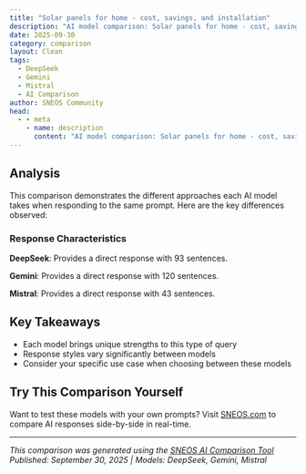 ```yaml
---
title: "Solar panels for home - cost, savings, and installation"
description: "AI model comparison: Solar panels for home - cost, savings, and installation..."
date: 2025-09-30
category: comparison
layout: Clean
tags:
  - DeepSeek
  - Gemini
  - Mistral
  - AI Comparison
author: SNEOS Community
head:
  - - meta
    - name: description
      content: "AI model comparison: Solar panels for home - cost, savings, and installation..."
---
```


<ChatComparison
  title="Solar panels for home - cost, savings, and installation"
  prompt="Solar panels for home - cost, savings, and installation"
  :responses='{
    "DeepSeek": "Of course! Here is a comprehensive guide to the cost, savings, and installation process for home solar panels.\n\n---\n\n### **Quick Summary**\n\nInstalling solar panels is a significant investment that can lead to substantial long-term savings on your electricity bills, increase your property value, and reduce your carbon footprint. The key is understanding the upfront costs, the available financial incentives, and how your specific situation affects the payback period.\n\n---\n\n### **1. Cost of Home Solar Panels**\n\nThe total cost of a solar panel system is typically measured in dollars per watt ($/W). The average home system size is between 6 kW and 10 kW.\n\n#### **Key Cost Factors:**\n*   **System Size:** Larger systems cost more but generate more power.\n*   **Panel Quality \u0026 Type:** Premium (e.g., SunPower) vs. Standard (e.g., Canadian Solar, Trina).\n*   **Roof Characteristics:** Complexity, pitch, and material can affect labor costs.\n*   **Location:** Labor and permitting costs vary by region.\n*   **Battery Storage:** Adding a battery (like a Tesla Powerwall) adds significantly to the cost but provides backup power.\n\n#### **Average Cost Breakdown (Before Incentives):**\n*   **Average System Size:** 8 kW\n*   **Average Total Cost:** **$20,000 - $30,000**\n*   **Cost per Watt:** **$2.50 - $3.50**\n\n*Example: An 8 kW system at $3.00/W would cost $24,000 before any incentives.*\n\n---\n\n### **2. Savings \u0026 Financial Incentives**\n\nThis is where solar becomes financially attractive. The primary savings come from reducing or eliminating your electricity bill.\n\n#### **A. Federal Solar Tax Credit (ITC)**\nThis is the single biggest incentive in the U.S.\n*   **What it is:** A tax credit that allows you to deduct **30%** of the cost of your solar system from your federal taxes.\n*   **Example:** On a $24,000 system, you would get a tax credit of $7,200.\n*   **Note:** This credit is set to decrease to 26% for systems installed in 2033 and 22% in 2034. It expires for residential systems in 2035.\n\n#### **B. Net Metering (NEM)**\nThis is a crucial utility policy for savings.\n*   **What it is:** Your solar system will often produce more electricity than you use during the day. Net metering allows you to send this excess power back to the grid in exchange for credits. You then use these credits to draw power from the grid at night or on cloudy days.\n*   **The \u0022True-Up\u0022:** Essentially, your electric meter *spins backwards*, and you only pay the \u0022net\u0022 cost of the electricity you use over a billing cycle or year.\n\n#### **C. Additional State \u0026 Local Incentives**\nMany states, municipalities, and utilities offer additional rebates, property tax exemptions, or sales tax exemptions. Check the **Database of State Incentives for Renewables \u0026 Efficiency (DSIRE)** for your area.\n\n#### **D. Increased Home Value**\nMultiple studies, including one from Zillow, have shown that homes with solar panels sell for more than comparable homes without them\u2014often by about 4.1% on average.\n\n---\n\n### **3. The Installation Process**\n\nA professional installation typically takes one to three days, but the entire process from signing a contract to turning the system on can take one to three months.\n\n**Step 1: Assessment \u0026 Quote**\n*   A solar installer will evaluate your home\u0027s solar potential (using tools like Google\u0027s Project Sunroof), analyze your past electricity bills, and discuss your energy goals.\n*   You\u0027ll receive a detailed proposal outlining system size, estimated production, costs, and projected savings.\n\n**Step 2: Design \u0026 Engineering**\n*   The installer designs the system layout on your roof and creates the electrical schematics.\n*   They handle the engineering plans needed for permits.\n\n**Step 3: Permits \u0026 Financing**\n*   The installer secures all necessary permits from your city and county.\n*   If you\u0027re using a loan, this is when the financing is finalized.\n\n**Step 4: Installation**\n*   The physical installation includes:\n    1.  Installing mounts and racking on your roof.\n    2.  Attaching the solar panels.\n    3.  Setting up the inverter(s) (which convert DC solar power to AC household power).\n*   This is the fastest part of the process.\n\n**Step 5: Inspection \u0026 Permission to Operate (PTO)**\n*   Your city inspector will visit to ensure the system is installed safely and up to code.\n*   Your utility company will also inspect the system and install a net meter.\n*   Once both approve, the utility grants you \u0022Permission to Operate\u0022 (PTO), and you can flip the switch!\n\n---\n\n### **Is Solar Right for You? Key Considerations**\n\nAsk yourself these questions before moving forward:\n\n1.  **Do I Own My Home?** Renters are generally not good candidates.\n2.  **What is My Roof\u0027s Condition?** If your roof is old or needs replacement soon, it\u0027s best to do that *before* installing solar.\n3.  **How Much Sun Does My Roof Get?** South-facing roofs with minimal shading are ideal. East/West can also work well.\n4.  **What is My Local Electricity Rate?** Solar is most financially beneficial in areas with high electricity costs (e.g., California, New York, Hawaii).\n5.  **What is My Financial Goal?** Are you looking to maximize savings, achieve energy independence, or reduce your environmental impact?\n\n### **Financing Options**\n\n*   **Cash Purchase:** Highest long-term savings. You own the system and are eligible for all incentives.\n*   **Solar Loan:** You own the system and get the incentives, but you pay monthly loan payments. Savings are still significant, though less than a cash purchase.\n*   **Solar Lease / Power Purchase Agreement (PPA):** A third party owns the system on your roof. You pay a fixed monthly fee or a per-kWh rate for the electricity. **No upfront cost, but you do not get the tax credit, and savings are typically lower over the system\u0027s lifetime.**\n\n### **Conclusion: The Payback Period**\n\nThe \u0022solar payback period\u0022 is the time it takes for your energy savings to equal your initial investment.\n\n*   **Typical Payback Period:** **6 to 10 years** (after incentives).\n*   **Example:** If your net cost after the tax credit is $16,800 and you save $1,800 per year on electricity, your payback period is about **9.3 years** ($16,800 / $1,800).\n\nSince solar panels have a warranty of 25\u002B years, you can enjoy **15-20 years of virtually free electricity** after the system has paid for itself.\n\n**Next Step:** Get quotes from 2-3 reputable, local installers to get a precise estimate for your specific home.",
    "Gemini": "Okay, let\u0027s break down the costs, savings, and installation process for home solar panels.  This is a big decision, so let\u0027s be thorough.\n\n**I. Cost of Solar Panels**\n\n*   **National Average:** As of late 2024, the average cost for a residential solar panel system in the U.S. typically ranges from **$15,000 to $30,000** before incentives.  This is for a system sized to offset most household electricity usage. The size you need will vary based on your energy consumption.\n*   **Cost per Watt:** A more helpful metric is the cost per watt (W). This generally falls between **$3.00 and $5.00 per watt** installed. So, a 6kW (6,000 watt) system could cost between $18,000 and $30,000.\n*   **Factors Affecting Cost:**\n    *   **System Size (kW):** The larger your energy needs, the bigger (and more expensive) the system.\n    *   **Panel Quality \u0026 Efficiency:** Higher-efficiency panels cost more.  Premium brands (SunPower, Panasonic) often have a higher upfront cost but may offer better performance and longer warranties.\n    *   **Inverter Type:** String inverters are generally cheaper than microinverters or power optimizers. Microinverters (like those from Enphase) offer panel-level monitoring and can be more efficient in shaded conditions but are pricier.\n    *   **Installation Complexity:** Difficult roof angles, multiple roof surfaces, or older roofs can increase installation costs.\n    *   **Location:** Labor costs, permitting fees, and local market prices vary significantly by location.\n    *   **Mounting System:** Standard roof mounts are less expensive than ground mounts or custom mounting solutions.\n    *   **Battery Storage (Optional):** Adding a battery backup system (like a Tesla Powerwall or similar) significantly increases the cost.  Expect to add $10,000-$20,000 or more for battery storage.\n    *   **Financing:** Taking out a loan or lease will add interest costs.\n\n**II. Savings from Solar Panels**\n\n*   **Electricity Bill Reduction:** This is the primary benefit. You\u0027ll generate your own electricity, reducing or eliminating your reliance on the utility grid.  The amount you save depends on:\n    *   **Your Electricity Consumption:**  The more electricity you use, the more you\u0027ll save.\n    *   **Solar Production:** How much sunlight your panels receive, which is affected by location, shading, and panel orientation.\n    *   **Net Metering Policy:** This is crucial. Net metering allows you to send excess solar energy back to the grid and receive credit on your bill.  Policies vary widely by state and utility company. Some offer full retail rate credit, while others offer wholesale rates (which are lower).\n    *   **Electricity Rates:** The higher your electricity rates, the more you\u0027ll save with solar.  Areas with expensive electricity (e.g., California, Hawaii, New England) see the biggest savings.\n*   **Federal Tax Credit (ITC):** The federal government offers a tax credit for a percentage of the cost of a new solar system.  Currently, the ITC is **30%** of the total system cost (including installation).  *Important:* This is a *credit* against your tax liability, not a direct refund. You need to have sufficient tax liability to take full advantage of it.\n*   **State \u0026 Local Incentives:** Many states, cities, and utility companies offer additional rebates, tax credits, or grants for solar installations.  These can significantly reduce the upfront cost.  Check the DSIRE (Database of State Incentives for Renewables \u0026 Efficiency) website (dsireusa.org) for incentives in your area.\n*   **Increased Home Value:** Studies suggest that homes with solar panels generally sell for a premium compared to similar homes without solar. The exact amount varies, but it can be a significant benefit. *Important:* Leased solar panels may *not* increase home value and can even complicate the sale of your home.\n*   **Environmental Benefits:**  Reducing your carbon footprint is a significant non-financial benefit.\n\n**Calculating Savings - Rough Estimate:**\n\n1.  **Determine your annual electricity consumption:** Look at your past utility bills to find your average kilowatt-hour (kWh) usage per year.\n2.  **Estimate your solar production:** A solar installer can provide a detailed estimate based on your location, roof orientation, shading, and panel specifications. Use a solar calculator to get an idea:  Many solar companies offer free online calculators.\n3.  **Calculate your annual savings:** Multiply your estimated solar production (in kWh) by your electricity rate (in $/kWh).  Also, factor in the net metering rate you\u0027ll receive for excess energy sent back to the grid.\n4.  **Factor in the federal tax credit and any state/local incentives:**  Subtract these from the initial system cost to determine your net cost.\n5.  **Calculate your payback period:** Divide the net system cost by your annual savings to estimate how many years it will take for the system to pay for itself.  Payback periods typically range from 5 to 12 years, depending on the factors mentioned above.\n\n**III. Solar Panel Installation Process**\n\n1.  **Research and Get Quotes:** Contact several reputable solar installers in your area. Get detailed quotes that include:\n    *   System size (kW)\n    *   Panel specifications (brand, model, efficiency)\n    *   Inverter type\n    *   Mounting system\n    *   Warranty information\n    *   Estimated production\n    *   Total cost\n    *   Financing options (if applicable)\n    *   Permitting and interconnection process\n2.  **Site Assessment:** The installer will visit your home to assess your roof, shading, electrical panel, and other factors to determine the best system design.\n3.  **System Design and Permitting:** The installer will design the system and obtain the necessary permits from your local government and utility company. This can take several weeks.\n4.  **Installation:** The installation process typically takes 1-3 days. The installers will mount the panels on your roof, install the inverter, and connect the system to your electrical panel.\n5.  **Inspection:**  A local building inspector will inspect the installation to ensure it meets safety codes.\n6.  **Interconnection:** The utility company will install a new meter that measures both the electricity you consume and the electricity you send back to the grid.\n7.  **System Activation:** Once the interconnection is complete, the system will be turned on, and you\u0027ll start generating your own electricity.\n8.  **Monitoring:** Most systems include monitoring software that allows you to track your system\u0027s performance and energy production.\n\n**IV. Key Considerations Before Installing Solar Panels:**\n\n*   **Roof Condition:** Your roof should be in good condition and have at least 20 years of remaining life. Replacing your roof after installing solar panels is expensive.\n*   **Shading:** Shading from trees or buildings can significantly reduce solar production. Consider trimming trees or choosing panels with microinverters or power optimizers to mitigate shading effects.\n*   **Homeowner\u0027s Association (HOA):** Check your HOA rules regarding solar panel installations. Some HOAs have restrictions on panel placement or appearance.\n*   **Financing Options:** Explore different financing options, including cash purchase, loans, and leases. A cash purchase offers the best long-term savings, but loans and leases can make solar more accessible. Be cautious of leases, as they may not offer the same financial benefits as owning the system. Read the fine print carefully.\n*   **Warranties:** Understand the warranties on the panels, inverter, and installation. Reputable installers offer comprehensive warranties.\n*   **Insurance:** Contact your homeowner\u0027s insurance company to ensure that your solar panels are covered under your policy.\n\n**V. Questions to Ask Solar Installers:**\n\n*   How long have you been in business?\n*   Are you licensed and insured?\n*   Do you have references from past customers?\n*   What is the total cost of the system, including all fees and permits?\n*   What is the estimated payback period?\n*   What are the warranties on the panels, inverter, and installation?\n*   What is the estimated energy production?\n*   What happens if the system doesn\u0027t perform as expected?\n*   What financing options do you offer?\n*   What is your process for permitting and interconnection?\n*   What happens if I move? (Especially important for leases)\n*   Who will be doing the actual installation (employees or subcontractors)?\n*   Do you offer monitoring services?\n*   Can you provide a detailed breakdown of all costs?\n*   What is your approach to customer service after installation?\n\n**VI. Things to Avoid**\n\n*   **High-Pressure Sales Tactics:** Reputable installers will provide you with information and answer your questions without pressuring you to sign a contract immediately.\n*   **Unrealistic Savings Estimates:** Be wary of installers who promise overly optimistic savings figures. Get multiple quotes and compare the estimates.\n*   **Hidden Fees:** Ensure that all costs are clearly outlined in the contract.\n*   **Leases Without Understanding:** Don\u0027t sign a solar lease without fully understanding the terms and conditions. Leases can be complicated, and they may not offer the same financial benefits as owning the system.\n\nBy carefully considering these factors and doing your research, you can make an informed decision about whether solar panels are right for your home. Good luck!\n",
    "Mistral": "Investing in solar panels for your home can be a significant decision, and it\u0027s important to understand the costs, potential savings, and the installation process. Here\u2019s a breakdown to help you make an informed choice:\n\n### Costs\n1. **Initial Costs**:\n   - **Solar Panels**: The cost of solar panels varies based on the brand, efficiency, and size. On average, residential solar panels cost between $2.50 to $3.50 per watt.\n   - **Inverters**: These convert the DC electricity produced by the panels into AC electricity for your home. Costs range from $1,000 to $3,000.\n   - **Mounting Equipment**: This includes racking and other hardware needed to secure the panels. Costs can range from $500 to $2,000.\n   - **Permitting and Inspection Fees**: These vary by location but can add several hundred dollars to the total cost.\n   - **Installation Labor**: Professional installation can cost between $0.50 to $1.00 per watt.\n\n2. **Total Cost**:\n   - The average cost for a 6 kW solar panel system (a common size for residential homes) ranges from $15,000 to $25,000 before incentives.\n\n### Savings\n1. **Electricity Bill Savings**:\n   - Solar panels can significantly reduce or even eliminate your electricity bills. The amount saved depends on your energy consumption and the size of your solar system.\n   - For example, a 6 kW system can save you around $1,000 to $2,000 per year, depending on your location and energy rates.\n\n2. **Incentives and Rebates**:\n   - **Federal Tax Credit**: The federal solar tax credit allows you to deduct 30% of the cost of installing a solar energy system from your federal taxes.\n   - **State and Local Incentives**: Many states and local governments offer additional rebates, tax credits, and other incentives.\n   - **Net Metering**: This allows you to sell excess solar energy back to the grid, further reducing your electricity costs.\n\n3. **Increased Home Value**:\n   - Installing solar panels can increase the value of your home. Studies have shown that homes with solar panels sell for about 4.1% more on average than comparable homes without solar.\n\n### Installation Process\n1. **Site Assessment**:\n   - A professional will evaluate your home\u2019s solar potential, including roof orientation, shading, and structural integrity.\n\n2. **Design and Permitting**:\n   - The installer will design a system tailored to your home\u2019s energy needs and obtain necessary permits from local authorities.\n\n3. **Installation**:\n   - The installation process typically takes 1-3 days. It involves mounting the solar panels, installing the inverter, and connecting the system to your home\u2019s electrical panel.\n\n4. **Inspection and Activation**:\n   - A local inspector will verify that the installation meets all electrical and building codes.\n   - Once approved, your utility company will connect your system to the grid, and you can start generating solar energy.\n\n### Maintenance\n- **Cleaning**: Solar panels require minimal maintenance, but periodic cleaning can help maintain their efficiency.\n- **Monitoring**: Many systems come with monitoring software that allows you to track your energy production and usage.\n- **Warranties**: Most solar panels come with a 25-year performance warranty, and inverters typically have a 10-12 year warranty.\n\n### Conclusion\nInvesting in solar panels can be a substantial upfront cost, but the long-term savings and environmental benefits often make it a worthwhile investment. Be sure to research local incentives and consult with multiple installers to get the best deal and ensure a smooth installation process."
  }'
  published-date="22:46"
/>

## Analysis

This comparison demonstrates the different approaches each AI model takes when responding to the same prompt. Here are the key differences observed:

### Response Characteristics

**DeepSeek**: Provides a direct response with 93 sentences. 

**Gemini**: Provides a direct response with 120 sentences. 

**Mistral**: Provides a direct response with 43 sentences. 

## Key Takeaways

- Each model brings unique strengths to this type of query
- Response styles vary significantly between models
- Consider your specific use case when choosing between these models

## Try This Comparison Yourself

Want to test these models with your own prompts? Visit [SNEOS.com](https://sneos.com) to compare AI responses side-by-side in real-time.

---

*This comparison was generated using the [SNEOS AI Comparison Tool](https://sneos.com)*
*Published: September 30, 2025 | Models: DeepSeek, Gemini, Mistral*
